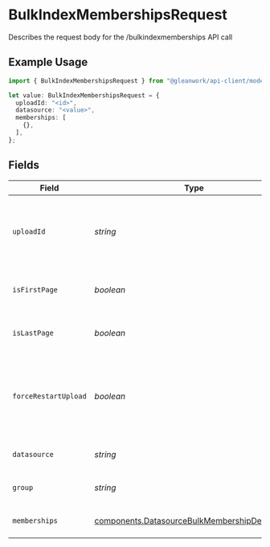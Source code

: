 # BulkIndexMembershipsRequest

Describes the request body for the /bulkindexmemberships API call

## Example Usage

```typescript
import { BulkIndexMembershipsRequest } from "@gleanwork/api-client/models/components";

let value: BulkIndexMembershipsRequest = {
  uploadId: "<id>",
  datasource: "<value>",
  memberships: [
    {},
  ],
};
```

## Fields

| Field                                                                                                            | Type                                                                                                             | Required                                                                                                         | Description                                                                                                      |
| ---------------------------------------------------------------------------------------------------------------- | ---------------------------------------------------------------------------------------------------------------- | ---------------------------------------------------------------------------------------------------------------- | ---------------------------------------------------------------------------------------------------------------- |
| `uploadId`                                                                                                       | *string*                                                                                                         | :heavy_check_mark:                                                                                               | Unique id that must be used for this instance of datasource group memberships upload                             |
| `isFirstPage`                                                                                                    | *boolean*                                                                                                        | :heavy_minus_sign:                                                                                               | true if this is the first page of the upload. Defaults to false                                                  |
| `isLastPage`                                                                                                     | *boolean*                                                                                                        | :heavy_minus_sign:                                                                                               | true if this is the last page of the upload. Defaults to false                                                   |
| `forceRestartUpload`                                                                                             | *boolean*                                                                                                        | :heavy_minus_sign:                                                                                               | Flag to discard previous upload attempts and start from scratch. Must be specified with isFirstPage=true         |
| `datasource`                                                                                                     | *string*                                                                                                         | :heavy_check_mark:                                                                                               | datasource of the memberships                                                                                    |
| `group`                                                                                                          | *string*                                                                                                         | :heavy_minus_sign:                                                                                               | group who's memberships are specified                                                                            |
| `memberships`                                                                                                    | [components.DatasourceBulkMembershipDefinition](../../models/components/datasourcebulkmembershipdefinition.md)[] | :heavy_check_mark:                                                                                               | batch of memberships for the group                                                                               |